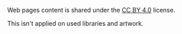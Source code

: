 Web pages content is shared under the [CC BY 4.0](https://creativecommons.org/licenses/by/4.0/) license.

This isn't applied on used libraries and artwork.